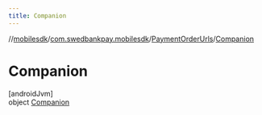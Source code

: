 ```yaml
---
title: Companion
---
```

//[mobilesdk](../../../../index.html)/[com.swedbankpay.mobilesdk](../../index.html)/[PaymentOrderUrls](../index.html)/[Companion](index.html)



# Companion



[androidJvm]\
object [Companion](index.html)


